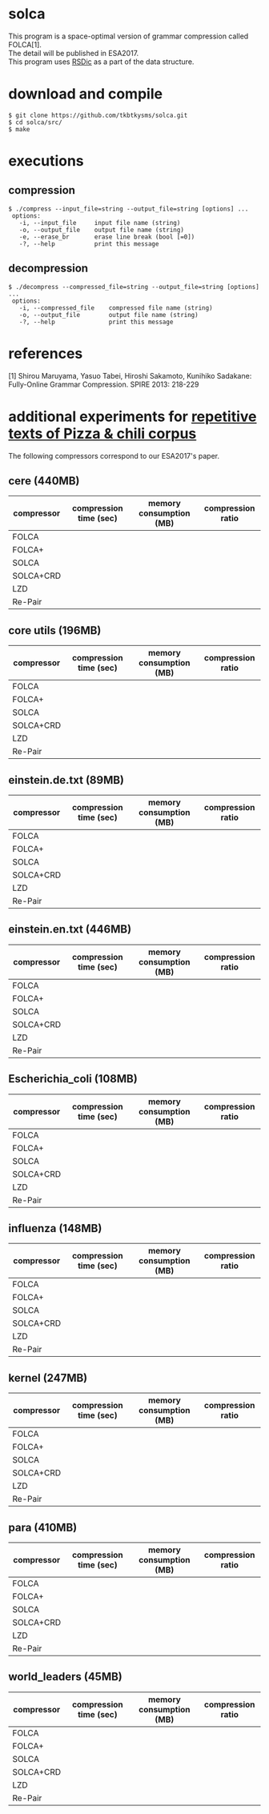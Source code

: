 # solca
This program is a space-optimal version of grammar compression called FOLCA[1].  
The detail will be published in ESA2017.  
This program uses [RSDic](https://code.google.com/archive/p/rsdic/) as a part of the data structure.

# download and compile
    $ git clone https://github.com/tkbtkysms/solca.git  
    $ cd solca/src/  
    $ make

# executions
## compression
    $ ./compress --input_file=string --output_file=string [options] ...   
     options:  
       -i, --input_file     input file name (string)  
       -o, --output_file    output file name (string)  
       -e, --erase_br       erase line break (bool [=0])  
       -?, --help           print this message  

## decompression
    $ ./decompress --compressed_file=string --output_file=string [options] ...   
     options:  
       -i, --compressed_file    compressed file name (string)  
       -o, --output_file        output file name (string)  
       -?, --help               print this message  
  
# references
[1] Shirou Maruyama, Yasuo Tabei, Hiroshi Sakamoto, Kunihiko Sadakane:  
Fully-Online Grammar Compression. SPIRE 2013: 218-229


# additional experiments for [repetitive texts of Pizza & chili corpus](http://pizzachili.dcc.uchile.cl/repcorpus/real/)
The following compressors correspond to our ESA2017's paper.

## cere (440MB)

|compressor|compression time (sec)| memory consumption (MB)|compression ratio|
|---|---|---|---|
|FOLCA||||
|FOLCA+||||
|SOLCA||||
|SOLCA+CRD||||
|LZD||||
|Re-Pair||||

##  core utils (196MB)

|compressor|compression time (sec)| memory consumption (MB)|compression ratio|
|---|---|---|---|
|FOLCA||||
|FOLCA+||||
|SOLCA||||
|SOLCA+CRD||||
|LZD||||
|Re-Pair||||

## einstein.de.txt (89MB)

|compressor|compression time (sec)| memory consumption (MB)|compression ratio|
|---|---|---|---|
|FOLCA||||
|FOLCA+||||
|SOLCA||||
|SOLCA+CRD||||
|LZD||||
|Re-Pair||||

## einstein.en.txt (446MB) 

|compressor|compression time (sec)| memory consumption (MB)|compression ratio|
|---|---|---|---|
|FOLCA||||
|FOLCA+||||
|SOLCA||||
|SOLCA+CRD||||
|LZD||||
|Re-Pair||||
## Escherichia_coli (108MB) 

|compressor|compression time (sec)| memory consumption (MB)|compression ratio|
|---|---|---|---|
|FOLCA||||
|FOLCA+||||
|SOLCA||||
|SOLCA+CRD||||
|LZD||||
|Re-Pair||||

## influenza (148MB)

|compressor|compression time (sec)| memory consumption (MB)|compression ratio|
|---|---|---|---|
|FOLCA||||
|FOLCA+||||
|SOLCA||||
|SOLCA+CRD||||
|LZD||||
|Re-Pair||||

## kernel (247MB)

|compressor|compression time (sec)| memory consumption (MB)|compression ratio|
|---|---|---|---|
|FOLCA||||
|FOLCA+||||
|SOLCA||||
|SOLCA+CRD||||
|LZD||||
|Re-Pair||||

## para (410MB)

|compressor|compression time (sec)| memory consumption (MB)|compression ratio|
|---|---|---|---|
|FOLCA||||
|FOLCA+||||
|SOLCA||||
|SOLCA+CRD||||
|LZD||||
|Re-Pair||||

## world_leaders (45MB)

|compressor|compression time (sec)| memory consumption (MB)|compression ratio|
|---|---|---|---|
|FOLCA||||
|FOLCA+||||
|SOLCA||||
|SOLCA+CRD||||
|LZD||||
|Re-Pair||||
